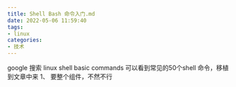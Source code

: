 ```yaml
---
title: Shell Bash 命令入门.md
date: 2022-05-06 11:59:40
tags:
- linux
categories:
- 技术
---
```


<!--more-->
google 搜索 linux shell basic commands 
可以看到常见的50个shell 命令，移植到文章中来
1、 要整个组件，不然不行